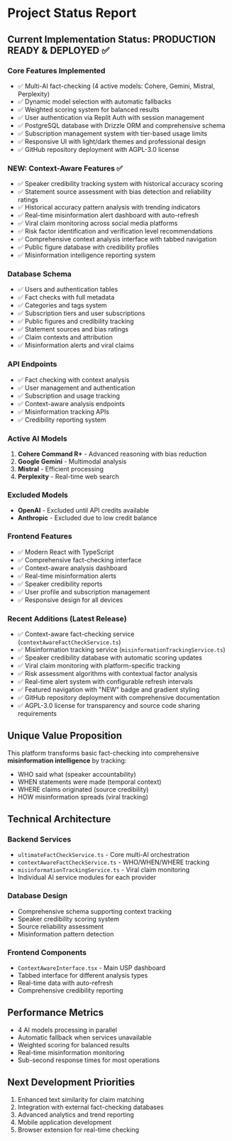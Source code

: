 # Project Status Report

## Current Implementation Status: PRODUCTION READY & DEPLOYED ✅

### Core Features Implemented
- ✅ Multi-AI fact-checking (4 active models: Cohere, Gemini, Mistral, Perplexity)
- ✅ Dynamic model selection with automatic fallbacks
- ✅ Weighted scoring system for balanced results
- ✅ User authentication via Replit Auth with session management
- ✅ PostgreSQL database with Drizzle ORM and comprehensive schema
- ✅ Subscription management system with tier-based usage limits
- ✅ Responsive UI with light/dark themes and professional design
- ✅ GitHub repository deployment with AGPL-3.0 license

### NEW: Context-Aware Features ✅
- ✅ Speaker credibility tracking system with historical accuracy scoring
- ✅ Statement source assessment with bias detection and reliability ratings
- ✅ Historical accuracy pattern analysis with trending indicators
- ✅ Real-time misinformation alert dashboard with auto-refresh
- ✅ Viral claim monitoring across social media platforms
- ✅ Risk factor identification and verification level recommendations
- ✅ Comprehensive context analysis interface with tabbed navigation
- ✅ Public figure database with credibility profiles
- ✅ Misinformation intelligence reporting system

### Database Schema
- ✅ Users and authentication tables
- ✅ Fact checks with full metadata
- ✅ Categories and tags system
- ✅ Subscription tiers and user subscriptions
- ✅ Public figures and credibility tracking
- ✅ Statement sources and bias ratings
- ✅ Claim contexts and attribution
- ✅ Misinformation alerts and viral claims

### API Endpoints
- ✅ Fact checking with context analysis
- ✅ User management and authentication
- ✅ Subscription and usage tracking
- ✅ Context-aware analysis endpoints
- ✅ Misinformation tracking APIs
- ✅ Credibility reporting system

### Active AI Models
1. **Cohere Command R+** - Advanced reasoning with bias reduction
2. **Google Gemini** - Multimodal analysis
3. **Mistral** - Efficient processing
4. **Perplexity** - Real-time web search

### Excluded Models
- **OpenAI** - Excluded until API credits available
- **Anthropic** - Excluded due to low credit balance

### Frontend Features
- ✅ Modern React with TypeScript
- ✅ Comprehensive fact-checking interface
- ✅ Context-aware analysis dashboard
- ✅ Real-time misinformation alerts
- ✅ Speaker credibility reports
- ✅ User profile and subscription management
- ✅ Responsive design for all devices

### Recent Additions (Latest Release)
- ✅ Context-aware fact-checking service (`contextAwareFactCheckService.ts`)
- ✅ Misinformation tracking service (`misinformationTrackingService.ts`) 
- ✅ Speaker credibility database with automatic scoring updates
- ✅ Viral claim monitoring with platform-specific tracking
- ✅ Risk assessment algorithms with contextual factor analysis
- ✅ Real-time alert system with configurable refresh intervals
- ✅ Featured navigation with "NEW" badge and gradient styling
- ✅ GitHub repository deployment with comprehensive documentation
- ✅ AGPL-3.0 license for transparency and source code sharing requirements

## Unique Value Proposition

This platform transforms basic fact-checking into comprehensive **misinformation intelligence** by tracking:
- WHO said what (speaker accountability)
- WHEN statements were made (temporal context)  
- WHERE claims originated (source credibility)
- HOW misinformation spreads (viral tracking)

## Technical Architecture

### Backend Services
- `ultimateFactCheckService.ts` - Core multi-AI orchestration
- `contextAwareFactCheckService.ts` - WHO/WHEN/WHERE tracking
- `misinformationTrackingService.ts` - Viral claim monitoring
- Individual AI service modules for each provider

### Database Design
- Comprehensive schema supporting context tracking
- Speaker credibility scoring system
- Source reliability assessment
- Misinformation pattern detection

### Frontend Components
- `ContextAwareInterface.tsx` - Main USP dashboard
- Tabbed interface for different analysis types
- Real-time data with auto-refresh
- Comprehensive credibility reporting

## Performance Metrics
- 4 AI models processing in parallel
- Automatic fallback when services unavailable
- Weighted scoring for balanced results
- Real-time misinformation monitoring
- Sub-second response times for most operations

## Next Development Priorities
1. Enhanced text similarity for claim matching
2. Integration with external fact-checking databases
3. Advanced analytics and trend reporting
4. Mobile application development
5. Browser extension for real-time checking